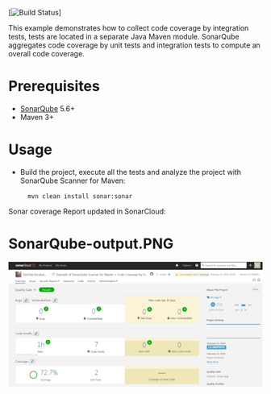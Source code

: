 [![Build Status](https://travis-ci.com/devops-asset/sonarqube.svg?branch=master)]


This example demonstrates how to collect code coverage by integration tests, tests are located in a separate Java Maven module.
SonarQube aggregates code coverage by unit tests and integration tests to compute an overall code coverage.

Prerequisites
=============
* [SonarQube](http://www.sonarqube.org/downloads/) 5.6+
* Maven 3+

Usage
=====
* Build the project, execute all the tests and analyze the project with SonarQube Scanner for Maven:

        mvn clean install sonar:sonar
        
Sonar coverage Report updated in SonarCloud: 

SonarQube-output.PNG
=====
![alt text](https://github.com/devops-asset/sonarqube/blob/master/SonarQube-output.PNG)
